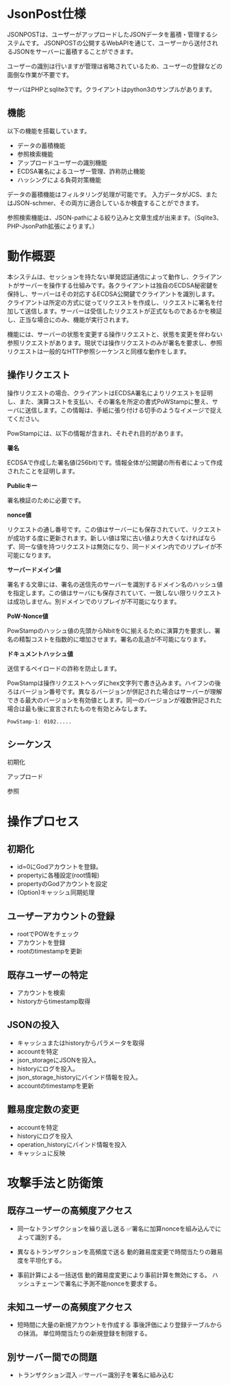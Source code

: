 # JsonPost仕様

JSONPOSTは、ユーザーがアップロードしたJSONデータを蓄積・管理するシステムです。
JSONPOSTの公開するWebAPIを通じて、ユーザーから送付されるJSONをサーバーに蓄積することができます。

ユーザーの識別は行いますが管理は省略されているため、ユーザーの登録などの面倒な作業が不要です。

サーバはPHPとsqlite3です。クライアントはpython3のサンプルがあります。


## 機能

以下の機能を搭載しています。

- データの蓄積機能
- 参照検索機能
- アップロードユーザーの識別機能
- ECDSA署名によるユーザー管理、詐称防止機能
- ハッシングによる負荷対策機能
  


データの蓄積機能はフィルタリング処理が可能です。
入力データがJCS、またはJSON-schmer、その両方に適合しているか検査することができます。

参照検索機能は、JSON-pathによる絞り込みと文章生成が出来ます。（Sqlite3、PHP-JsonPath拡張によります。）




# 動作概要

本システムは、セッションを持たない単発認証通信によって動作し、クライアントがサーバーを操作する仕組みです。各クライアントは独自のECDSA秘密鍵を保持し、サーバーはその対応するECDSA公開鍵でクライアントを識別します。クライアントは所定の方式に従ってリクエストを作成し、リクエストに署名を付加して送信します。サーバーは受信したリクエストが正式なものであるかを検証し、正当な場合にのみ、機能が実行されます。


機能には、サーバーの状態を変更する操作リクエストと、状態を変更を伴わない参照リクエストがあります。現状では操作リクエストのみが署名を要求し、参照リクエストは一般的なHTTP参照シーケンスと同様な動作をします。



## 操作リクエスト

操作リクエストの場合、クライアントはECDSA署名によりリクエストを証明し、また、演算コストを支払い、その署名を所定の書式PoWStampに整え、サーバに送信します。この情報は、手紙に張り付ける切手のようなイメージで捉えてください。


PowStampには、以下の情報が含まれ、それぞれ目的があります。

**署名**

ECDSAで作成した署名値(256bit)です。情報全体が公開鍵の所有者によって作成されたことを証明します。

**Publicキー**

署名検証のために必要です。

**nonce値**

リクエストの通し番号です。この値はサーバーにも保存されていて、リクエストが成功する度に更新されます。新しい値は常に古い値より大きくなければならず、同一な値を持つリクエストは無効になり、同一ドメイン内でのリプレイが不可能になります。


**サーバードメイン値**

署名する文章には、署名の送信先のサーバーを識別するドメイン名のハッシュ値を指定します。この値はサーバにも保存されていて、一致しない限りリクエストは成功しません。別ドメインでのリプレイが不可能になります。

**PoW-Nonce値**

PowStampのハッシュ値の先頭からNbitを0に揃えるために演算力を要求し、署名の精製コストを指数的に増加させます。署名の乱造が不可能になります。

**ドキュメントハッシュ値**

送信するペイロードの詐称を防止します。


PowStampは操作リクエストヘッダにhex文字列で書き込みます。ハイフンの後ろはバージョン番号です。異なるバージョンが併記された場合はサーバーが理解できる最大のバージョンを有効値とします。同一のバージョンが複数併記された場合は最も後に宣言されたものを有効とみなします。
```
PowStamp-1: 0102.....
```

## シーケンス

初期化

アップロード

参照










# 操作プロセス

## 初期化
- id=0にGodアカウントを登録。
- propertyに各種設定(root情報)
- propertyのGodアカウントを設定
- (Option)キャッシュ同期処理

## ユーザーアカウントの登録
- rootでPOWをチェック
- アカウントを登録
- rootのtimestampを更新

## 既存ユーザーの特定
- アカウントを検索
- historyからtimestamp取得

## JSONの投入
- キャッシュまたはhistoryからパラメータを取得
- accountを特定
- json_storageにJSONを投入。
- historyにログを投入。
- json_storage_historyにバインド情報を投入。
- accountのtimestampを更新









## 難易度定数の変更
- accountを特定
- historyにログを投入
- operation_historyにバインド情報を投入
- キャッシュに反映







# 攻撃手法と防衛策

## 既存ユーザーの高頻度アクセス
- 同一なトランザクションを繰り返し送る
  ✅署名に加算nonceを組み込んでによって識別する。

- 異なるトランザクションを高頻度で送る
  動的難易度変更で時間当たりの難易度を平坦化する。

- 事前計算による一括送信
  動的難易度変更により事前計算を無効にする。
  ハッシュチェーンで署名に予測不能nonceを要求する。



## 未知ユーザーの高頻度アクセス
- 短時間に大量の新規アカウントを作成する
  事後評価により登録テーブルからの抹消。
  単位時間当たりの新規登録を制限する。


## 別サーバー間での問題
- トランザクション混入
  ✅サーバー識別子を署名に組み込む